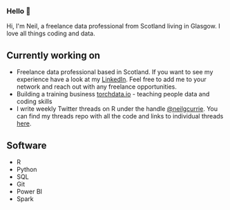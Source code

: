 ### Hello 👋

Hi, I'm Neil, a freelance data professional from Scotland living in Glasgow. I love all things coding and data.

## Currently working on

* Freelance data professional based in Scotland. If you want to see my experience have a look at my [LinkedIn](https://www.linkedin.com/in/neilgcurrie/). Feel free to add me to your network and reach out with any freelance opportunities.
* Building a training business [torchdata.io](torchdata.io) - teaching people data and coding skills
* I write weekly Twitter threads on R under the handle [@neilgcurrie](https://twitter.com/neilgcurrie). You can find my threads repo with all the code and links to individual threads [here](https://github.com/neilcuz/threads).

## Software

* R
* Python
* SQL
* Git 
* Power BI
* Spark

